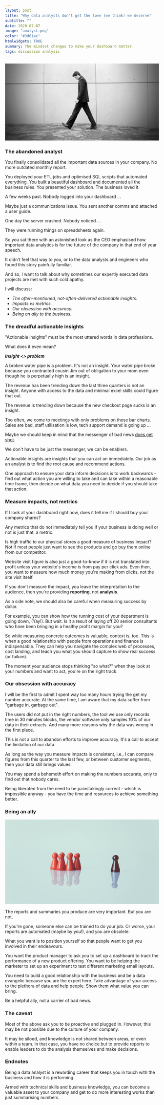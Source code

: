 ```yaml
---
layout: post
title: "Why data analysts don't get the love (we think) we deserve"
subtitle: ""
date: 2020-07-07
image: "analyst.png"
color: "#3d61ac"
htmlwidgets: TRUE
summary: The mindset changes to make your dashboard matter.
tags: discussion analysis
---
```


![](/assets/images/wal.jpg)

### The abandoned analyst
You finally consolidated all the important data sources in your company. No more outdated monthly report.

You deployed your ETL jobs and optimised SQL scripts that automated everything. You built a beautiful dashboard and documented all the business rules. You presented your solution. The business loved it.

A few weeks past. Nobody logged into your dashboard ... 

Maybe just a communications issue. You sent another comms and attached a user guide. 

One day the server crashed. Nobody noticed ... 

They were running things on spreadsheets again.

So you sat there with an astonished look as the CEO emphasised how important data analytics is for the future of the company in that end of year speech. 

It didn't feel that way to you, or to the data analysts and engineers who found this story painfully familiar.

And so, I want to talk about why sometimes our expertly executed data projects are met with such cold apathy.

I will discuss:

- *The often-mentioned, not-often-delivered actionable insights.*
- *Impacts vs metrics.*
- *Our obsession with accuracy.*
- *Being an ally to the business.*

### The dreadful actionable insights

"Actionable insights" must be the most uttered words in data professions.

What does it even mean?

***Insight <> problem***

A broken water pipe is a problem. It's not an insight. Your water pipe broke because you contracted cousin Jim out of obligation to your mom even though he is perpetually high is an insight.

The revenue has been trending down the last three quarters is not an insight. Anyone with access to the data and minimal excel skills could figure that out.

The revenue is trending down because the new checkout page sucks is an insight.

Too often, we come to meetings with only problems on those bar charts. Sales are bad, staff utilisation is low, tech support demand is going up ...

Maybe we should keep in mind that the messenger of bad news [does get shot](https://psycnet.apa.org/record/2019-19962-004).

We don't have to be just the messenger, we can be enablers.

Actionable insights are insights that you can act on immediately. Our job as an analyst is to find the root cause and recommend actions. 

One approach to ensure your data inform decisions is to work backwards - find out what action you are willing to take and can take within a reasonable time frame, then decide on what data you need to decide if you should take that action.

### Measure impacts, not metrics

If I look at your dashboard right now, does it tell me if I should buy your company shares?

Any metrics that do not immediately tell you if your business is doing well or not is just that, a metric.

Is high traffic to our physical stores a good measure of business impact? Not if most people just want to see the products and go buy them online from our competitor.

Website visit figure is also just a good-to-know if it is not translated into profit unless your website's income is from pay per click ads. Even then, you want to measure how much money you're making from clicks, not the site visit itself.

If you don't measure the impact, you leave the interpretation to the audience, then you're providing **reporting**, not **analysis**.

As a side note, we should also be careful when measuring success by dollar.

For example, you can show how the running cost of your department is going down, (Yay!). But wait. Is it a result of laying off 20 senior consultants who have been bringing in a healthy profit margin for you?

So while measuring concrete outcomes is valuable, context is, too. This is when a good relationship with people from operations and finance is indispensable. They can help you navigate the complex web of processes, cost landing, and teach you what you should capture to show real success (or failure).

The moment your audience stops thinking "so what?" when they look at your numbers and want to act, you're on the right track.

### Our obsession with accuracy

I will be the first to admit I spent way too many hours trying the get my number accurate. At the same time, I am aware that my data suffer from "garbage in, garbage out".

The users did not put in the right numbers, the tool we use only records time in 30 minutes blocks, the vendor software only samples 10% of our data in their extracts. And many more reasons why the data was wrong in the first place.

This is not a call to abandon efforts to improve accuracy. It's a call to accept the limitation of our data.

As long as the way you measure impacts is consistent, i.e., I can compare figures from this quarter to the last few, or between customer segments, then your data still brings values.

You may spend a behemoth effort on making the numbers accurate, only to find out that nobody cares.

Being liberated from the need to be painstakingly correct - which is impossible anyway - you have the time and resources to achieve something better.

### Being an ally
![](/assets/images/ally.jpeg)

The reports and summaries you produce are very important. But you are not. 

If you're gone, someone else can be trained to do your job. Or worse, your reports are automated (maybe by you!), and you are obsolete.

What you want is to position yourself so that people want to get you involved in their endeavours.

You want the product manager to ask you to set up a dashboard to track the performance of a new product offering. You want to be helping the marketer to set up an experiment to test different marketing email layouts.

You need to build a good relationship with the business and be a data evangelic because you are the expert here. Take advantage of your access to the plethora of data and help people. Show them what value you can bring.

Be a helpful ally, not a carrier of bad news.

### The caveat

Most of the above ask you to be proactive and plugged in. However, this may be not possible due to the culture of your company.

It may be siloed, and knowledge is not shared between areas, or even within a team. In that case, you have no choice but to provide reports to enable leaders to do the analysis themselves and make decisions.

### Endnotes
Being a data analyst is a rewarding career that keeps you in touch with the business and how it is performing. 

Armed with technical skills and business knowledge, you can become a valuable asset to your company and get to do more interesting works than just summarising numbers.


